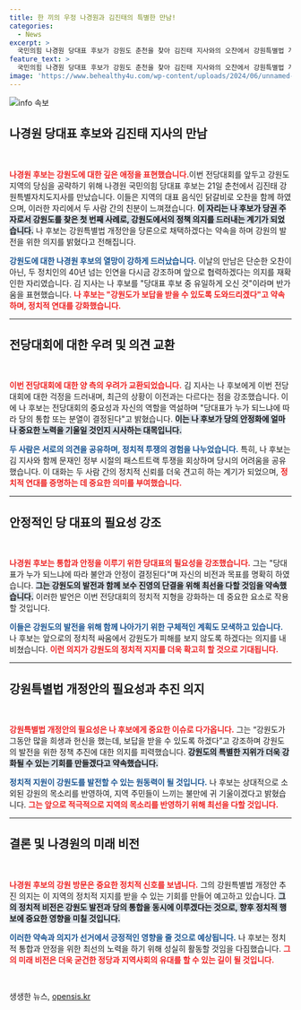 ```yaml
---
title: 한 끼의 우정 나경원과 김진태의 특별한 만남!
categories:
  - News
excerpt: >
  국민의힘 나경원 당대표 후보가 강원도 춘천을 찾아 김진태 지사와의 오찬에서 강원특별법 개정안을 당론으로 추진하겠다고 약속했다. 두 사람의 40년 인연과 강원 발전에 대한 의지가 주목받고 있다.
feature_text: >
  국민의힘 나경원 당대표 후보가 강원도 춘천을 찾아 김진태 지사와의 오찬에서 강원특별법 개정안을 당론으로 추진하겠다고 약속했다. 두 사람의 40년 인연과 강원 발전에 대한 의지가 주목받고 있다.
image: 'https://www.behealthy4u.com/wp-content/uploads/2024/06/unnamed-file.png'
---
```


<p><img src="https://www.behealthy4u.com/wp-content/uploads/2024/06/unnamed-file.png" alt="info 속보" /></p>

<h2 data-ke-size="size26">나경원 당대표 후보와 김진태 지사의 만남</h2>

<p data-ke-size="size16">&nbsp;</p>

<p><b><span style="color: #ee2323;">나경원 후보는 강원도에 대한 깊은 애정을 표현했습니다.</span></b>이번 전당대회를 앞두고 강원도 지역의 당심을 공략하기 위해 나경원 국민의힘 당대표 후보는 21일 춘천에서 김진태 강원특별자치도지사를 만났습니다. 이들은 지역의 대표 음식인 닭갈비로 오찬을 함께 하였으며, 이러한 자리에서 두 사람 간의 친분이 느껴졌습니다. <b><span style="background-color: #21538527;">이 자리는 나 후보가 당권 주자로서 강원도를 찾은 첫 번째 사례로, 강원도에서의 정책 의지를 드러내는 계기가 되었습니다.</span></b> 나 후보는 강원특별법 개정안을 당론으로 채택하겠다는 약속을 하며 강원의 발전을 위한 의지를 밝혔다고 전해집니다.</p>

<p><b><span style="color: #1a5490;">강원도에 대한 나경원 후보의 열망이 강하게 드러났습니다.</span></b> 이날의 만남은 단순한 오찬이 아닌, 두 정치인의 40년 넘는 인연을 다시금 강조하며 앞으로 협력하겠다는 의지를 재확인한 자리였습니다. 김 지사는 나 후보를 "당대표 후보 중 유일하게 오신 것"이라며 반가움을 표현했습니다. <b><span style="color: #ee2323;">나 후보는 "강원도가 보답을 받을 수 있도록 도와드리겠다"고 약속하며, 정치적 연대를 강화했습니다.</span></b></p>

<hr>

<h2 data-ke-size="size26">전당대회에 대한 우려 및 의견 교환</h2>

<p data-ke-size="size16">&nbsp;</p>

<p><b><span style="color: #ee2323;">이번 전당대회에 대한 양 측의 우려가 교환되었습니다.</span></b> 김 지사는 나 후보에게 이번 전당대회에 대한 걱정을 드러내며, 최근의 상황이 이전과는 다르다는 점을 강조했습니다. 이에 나 후보는 전당대회의 중요성과 자신의 역할을 역설하며 "당대표가 누가 되느냐에 따라 당의 통합 또는 분열이 결정된다"고 밝혔습니다. <b><span style="background-color: #21538527;">이는 나 후보가 당의 안정화에 얼마나 중요한 노력을 기울일 것인지 시사하는 대목입니다.</span></b></p>

<p><b><span style="color: #1a5490;">두 사람은 서로의 의견을 공유하며, 정치적 투쟁의 경험을 나누었습니다.</span></b> 특히, 나 후보는 김 지사와 함께 문재인 정부 시절의 패스트트랙 투쟁을 회상하며 당시의 어려움을 공유했습니다. 이 대화는 두 사람 간의 정치적 신뢰를 더욱 견고히 하는 계기가 되었으며, <b><span style="color: #ee2323;">정치적 연대를 증명하는 데 중요한 의미를 부여했습니다.</span></b></p>

<hr>

<h2 data-ke-size="size26">안정적인 당 대표의 필요성 강조</h2>

<p data-ke-size="size16">&nbsp;</p>

<p><b><span style="color: #ee2323;">나경원 후보는 통합과 안정을 이루기 위한 당대표의 필요성을 강조했습니다.</span></b> 그는 "당대표가 누가 되느냐에 따라 불안과 안정이 결정된다"며 자신의 비전과 목표를 명확히 하였습니다. <b><span style="background-color: #21538527;">그는 강원도의 발전과 함께 보수 진영의 단결을 위해 최선을 다할 것임을 약속했습니다.</span></b> 이러한 발언은 이번 전당대회의 정치적 지형을 강화하는 데 중요한 요소로 작용할 것입니다.</p>

<p><b><span style="color: #1a5490;">이들은 강원도의 발전을 위해 함께 나아가기 위한 구체적인 계획도 모색하고 있습니다.</span></b> 나 후보는 앞으로의 정치적 싸움에서 강원도가 피해를 보지 않도록 하겠다는 의지를 내비쳤습니다. <b><span style="color: #ee2323;">이런 의지가 강원도의 정치적 지지를 더욱 확고히 할 것으로 기대됩니다.</span></b> </p>

<hr>

<h2 data-ke-size="size26">강원특별법 개정안의 필요성과 추진 의지</h2>

<p data-ke-size="size16">&nbsp;</p>

<p><b><span style="color: #ee2323;">강원특별법 개정안의 필요성은 나 후보에게 중요한 이슈로 다가옵니다.</span></b> 그는 “강원도가 그동안 많을 희생과 헌신을 했는데, 보답을 받을 수 있도록 하겠다”고 강조하며 강원도의 발전을 위한 정책 추진에 대한 의지를 피력했습니다. <b><span style="background-color: #21538527;">강원도의 특별한 지위가 더욱 강화될 수 있는 기회를 만들겠다고 약속했습니다.</span></b></p>

<p><b><span style="color: #1a5490;">정치적 지원이 강원도를 발전할 수 있는 원동력이 될 것입니다.</span></b> 나 후보는 상대적으로 소외된 강원의 목소리를 반영하여, 지역 주민들이 느끼는 불만에 귀 기울이겠다고 밝혔습니다. <b><span style="color: #ee2323;">그는 앞으로 적극적으로 지역의 목소리를 반영하기 위해 최선을 다할 것입니다.</span></b></p>

<hr>

<h2 data-ke-size="size26">결론 및 나경원의 미래 비전</h2>

<p data-ke-size="size16">&nbsp;</p>

<p><b><span style="color: #ee2323;">나경원 후보의 강원 방문은 중요한 정치적 신호를 보냅니다.</span></b> 그의 강원특별법 개정안 추진 의지는 이 지역의 정치적 지지를 받을 수 있는 기회를 만들어 예고하고 있습니다. <b><span style="background-color: #21538527;">그의 정치적 비전은 강원도 발전과 당의 통합을 동시에 이루겠다는 것으로, 향후 정치적 행보에 중요한 영향을 미칠 것입니다.</span></b> </p>

<p><b><span style="color: #1a5490;">이러한 약속과 의지가 선거에서 긍정적인 영향을 줄 것으로 예상됩니다.</span></b> 나 후보는 정치적 통합과 안정을 위한 최선의 노력을 하기 위해 성실히 활동할 것임을 다짐했습니다. <b><span style="color: #ee2323;">그의 미래 비전은 더욱 굳건한 정당과 지역사회의 유대를 할 수 있는 길이 될 것입니다.</span></b> </p>

<p data-ke-size="size16">&nbsp;</p>
생생한 뉴스, <a href="https://opensis.kr" rel="dofollow">opensis.kr</a>


